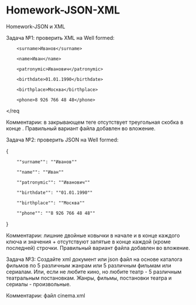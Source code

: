 # Homework-JSON-XML
Homework-JSON и XML

Задача №1: проверить XML на Well formed:

<req>

        <surname>Иванов</surname>

        <name>Иван</name>

        <patronymic>Иванович</patronymic>

        <birthdate>01.01.1990</birthdate>

        <birthplace>Москва</birthplace>

        <phone>8 926 766 48 48</phone>

</req
  
  Комментарии: в закрывающем теге отсутствует треугольная скобка в конце </req>. Правильный вариант файла добавлен во вложение. 
  
  Задача №2: проверить JSON на Well formed:

{

        ""surname"": ""Иванов""

        ""name"": ""Иван""

        ""patronymic"": ""Иванович""

        ""birthdate"": ""01.01.1990""

        ""birthplace"": ""Москва""

        ""phone"": ""8 926 766 48 48""

}
  
  Комментарии: лишние двойные ковычки в начале и в конце каждого ключа и значения + отсутствуют запятые в конце каждой (кроме последней) строчки. Правильный вариант файла добавлен во вложение. 
  
  Задача №3: Создайте xml документ или json файл на основе каталога фильмов по 5 различным жанрам или 5 различным фильмам или сериалам. Или, если не любите кино, но любите театр - 5 различным театральным постановкам. Жанры, фильмы, постановки театра и сериалы - произвольные.
  
  Комментарии: файл cinema.xml
